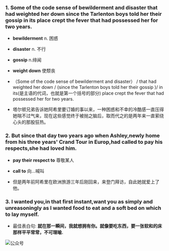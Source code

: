 ### 1. Some of the code sense of bewilderment and disaster that had weighted her down since the Tarlenton boys told her their gossip in its place crept the fever that had possessed her for two years.

* __bewilderment__ n. 困惑

* __disaster__ n. 不行

* __gossip__ n.绯闻

* __weight down__ 使颓丧

* （Some of the code sense of bewilderment and disaster） / that had weighted her down / (since the Tarlenton boys told her their gossip )/ in its(是主语的代词，也就是第一个括号的部分) place crept the fever that had possessed her for two years.

* 塔尔顿兄弟告诉她阿希里要订婚的事以来，一种困惑和不幸的冷酷感一直压得她喘不过气来，现在这些感觉终于被抛之脑后，取而代之的是两年来一直萦绕心头的那股狂热。

### 2. But since that day two years ago when Ashley,newly home from his three years' Crand Tour in Europ,had called to pay his respects,she had loved him.

* __pay their respect to__ 尊敬某人

* __call to__ 向...喊叫

* 但是两年前阿希里在欧洲旅游三年后刚回来，来登门拜访，自此她就爱上了他。

 
### 3. I wanted you,in that first instant,want you as simply and unreasoningly as I wanted food to eat and a soft bed on which to lay myself.

* 最佳表白句: __就在那一瞬间，我就想拥有你。就像要吃东西，要一张软和的床那样平平常常，不可理喻.__









 <img src="http://7xovlo.com1.z0.glb.clouddn.com/qrcode_for_gh_aa82d839deef_344.jpg"  alt="公众号" align="center" />  







